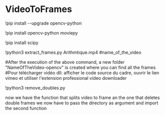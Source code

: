 # VideoToFrames

!pip install --upgrade opencv-python

!pip install opencv-python moviepy

!pip install scipy

!python3 extract_frames.py Arithmtique.mp4 #name_of_the_video

#After the execution of the above command, a new folder "NameOfTheVideo-opencv" is created where you can find all the frames
#Pour télécharger vidéo dll: afficher le code source du cadre, ouvrir le lien vimeo et utiliser l'extension professional video downloader

!python3 remove_doubles.py

now we have the function that splits video to frame an the one that deletes double frames
we now have to pass the directory as argument and import the second function
